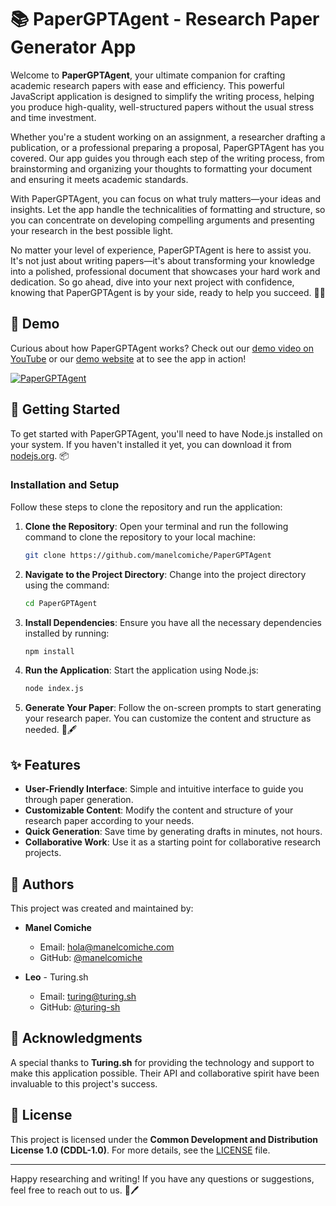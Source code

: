 # 📚 PaperGPTAgent - Research Paper Generator App

Welcome to **PaperGPTAgent**, your ultimate companion for crafting academic research papers with ease and efficiency. This powerful JavaScript application is designed to simplify the writing process, helping you produce high-quality, well-structured papers without the usual stress and time investment.

Whether you're a student working on an assignment, a researcher drafting a publication, or a professional preparing a proposal, PaperGPTAgent has you covered. Our app guides you through each step of the writing process, from brainstorming and organizing your thoughts to formatting your document and ensuring it meets academic standards.

With PaperGPTAgent, you can focus on what truly matters—your ideas and insights. Let the app handle the technicalities of formatting and structure, so you can concentrate on developing compelling arguments and presenting your research in the best possible light.

No matter your level of experience, PaperGPTAgent is here to assist you. It's not just about writing papers—it's about transforming your knowledge into a polished, professional document that showcases your hard work and dedication. So go ahead, dive into your next project with confidence, knowing that PaperGPTAgent is by your side, ready to help you succeed. 📝✨

## 🎥 Demo

Curious about how PaperGPTAgent works? Check out our [demo video on YouTube](https://www.youtube.com/watch?v=K--Hce9_fts) or our [demo website](https://gpt.manelcomiche.com) at to see the app in action!

[![PaperGPTAgent](https://i.imgur.com/X5ZBFCx.png)](https://youtu.be/nLFAZhXpflQ)

## 🚀 Getting Started

To get started with PaperGPTAgent, you'll need to have Node.js installed on your system. If you haven't installed it yet, you can download it from [nodejs.org](https://nodejs.org/). 📦

### Installation and Setup

Follow these steps to clone the repository and run the application:

1. **Clone the Repository**: Open your terminal and run the following command to clone the repository to your local machine:

    ```bash
    git clone https://github.com/manelcomiche/PaperGPTAgent
    ```

2. **Navigate to the Project Directory**: Change into the project directory using the command:

    ```bash
    cd PaperGPTAgent
    ```

3. **Install Dependencies**: Ensure you have all the necessary dependencies installed by running:

    ```bash
    npm install
    ```

4. **Run the Application**: Start the application using Node.js:

    ```bash
    node index.js
    ```

5. **Generate Your Paper**: Follow the on-screen prompts to start generating your research paper. You can customize the content and structure as needed. 📄🖋️

## ✨ Features

- **User-Friendly Interface**: Simple and intuitive interface to guide you through paper generation.
- **Customizable Content**: Modify the content and structure of your research paper according to your needs.
- **Quick Generation**: Save time by generating drafts in minutes, not hours.
- **Collaborative Work**: Use it as a starting point for collaborative research projects.

## 👥 Authors

This project was created and maintained by:

- **Manel Comiche**
  - Email: [hola@manelcomiche.com](mailto:hola@manelcomiche.com)
  - GitHub: [@manelcomiche](https://github.com/manelcomiche)

- **Leo** - Turing.sh
  - Email: [turing@turing.sh](mailto:turing@turing.sh)
  - GitHub: [@turing-sh](https://github.com/turing-sh)

## 🤝 Acknowledgments

A special thanks to **Turing.sh** for providing the technology and support to make this application possible. Their API and collaborative spirit have been invaluable to this project's success.

## 📜 License

This project is licensed under the **Common Development and Distribution License 1.0 (CDDL-1.0)**. For more details, see the [LICENSE](LICENSE) file.

---

Happy researching and writing! If you have any questions or suggestions, feel free to reach out to us. 📃🖊️